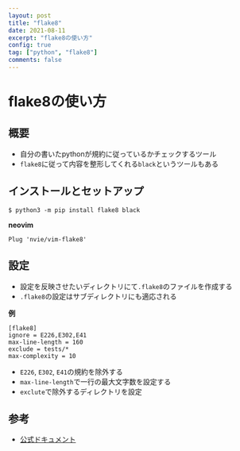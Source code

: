 ```yaml
---
layout: post
title: "flake8"
date: 2021-08-11
excerpt: "flake8の使い方"
config: true
tag: ["python", "flake8"]
comments: false
---
```


# flake8の使い方

## 概要
 - 自分の書いたpythonが規約に従っているかチェックするツール
 - `flake8`に従って内容を整形してくれる`black`というツールもある

## インストールとセットアップ

```console
$ python3 -m pip install flake8 black
```

**neovim**  

```
Plug 'nvie/vim-flake8'
```


## 設定
 - 設定を反映させたいディレクトリにて`.flake8`のファイルを作成する  
 - `.flake8`の設定はサブディレクトリにも適応される

**例**  

```
[flake8]
ignore = E226,E302,E41
max-line-length = 160
exclude = tests/*
max-complexity = 10
```
 - `E226`, `E302`, `E41`の規約を除外する
 - `max-line-length`で一行の最大文字数を設定する
 - `exclute`で除外するディレクトリを設定

## 参考
 - [公式ドキュメント](https://flake8.pycqa.org/en/latest/)
